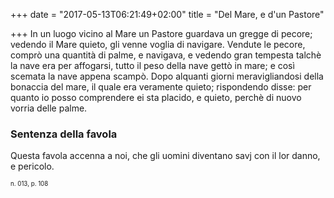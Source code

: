 +++
date = "2017-05-13T06:21:49+02:00"
title = "Del Mare, e d'un Pastore"

+++
In un luogo vicino al Mare un Pastore guardava un gregge di pecore; vedendo il
Mare quieto, gli venne voglia di navigare. Vendute le pecore, comprò una
quantità di palme, e navigava, e vedendo gran tempesta talchè la nave era per
affogarsi, tutto il peso della nave gettò in mare; e così scemata la nave
appena scampò. Dopo alquanti giorni meravigliandosi della bonaccia del mare, il
quale era veramente quieto; rispondendo disse: per quanto io posso comprendere
ei sta placido, e quieto, perchè di nuovo vorria delle palme.

### Sentenza della favola
Questa favola accenna a noi, che gli uomini diventano savj con il lor danno,
e pericolo.

<sub><sub>n. 013, p. 108<sub><sub>
